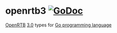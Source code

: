 # openrtb3 [![GoDoc](https://godoc.org/github.com/mxmCherry/openrtb/openrtb3?status.svg)](https://pkg.go.dev/github.com/Relentlo/openrtb/v19/openrtb3)

[OpenRTB](https://iabtechlab.com/standards/openrtb/) [3.0](https://github.com/InteractiveAdvertisingBureau/openrtb) types for [Go programming language](https://golang.org/)
